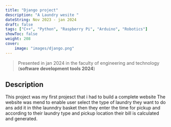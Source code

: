 ```yaml
---
title: "Django project"
description: "A Laundry wesite "
dateString: Nov 2023 - jan 2024
draft: false
tags: ["C++", "Python", "Raspberry Pi", "Arduino", "Robotics"]
showToc: false
weight: 208
cover:
    image: "images/django.png"
--- 
```

> Presented in jan 2024 in the faculty of engineering and technology (**software development tools 2024**)




## Description

This project was my first projesct that i had to build a complete website
The website was mend to enable user select the type of laundry they want to do ans add it in thhe launndry basket then they enter the time for pickup and according to their laundry type and pickup location their bill is calculated and generated.
